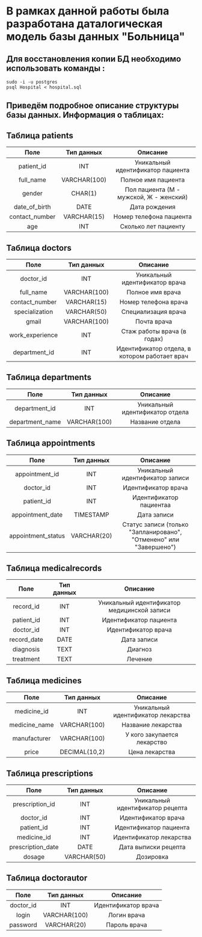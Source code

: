 # В рамках данной работы была разработана даталогическая модель базы данных "Больница"
## Для восстановления копии БД необходимо использовать команды : 
````
sudo -i -u postgres
psql Hospital < hospital.sql
````
## Приведём подробное описание структуры базы данных. Информация о таблицах:
## Таблица patients
  Поле | Тип данных | Описание |
 |:--------------:|:--------------------:|:---------------:|
 |  patient_id  | INT    | Уникальный идентификатор пациента   |
 |  full_name   | VARCHAR(100)    | Полное имя пациента   |
 |  gender      | CHAR(1)    | Пол пациента (М - мужской, Ж - женский) |
 |  date_of_birth   | DATE    | Дата рождения   |
 |  contact_number   | VARCHAR(15)    | Номер телефона пациента  |
 |  age   | INT    | Сколько лет пациенту   |

## Таблица doctors
  Поле | Тип данных | Описание |
 |:--------------:|:--------------------:|:---------------:|
 |  doctor_id  | INT    | Уникальный идентификатор врача   |
 |  full_name   | VARCHAR(100)    | Полное имя врача   |
 |  contact_number      | VARCHAR(15)    | Номер телефона врача |
 |  specialization   | VARCHAR(50)    | Специализация врача  |
 |  gmail   | VARCHAR(100)    | Почта врача |
 |  work_experience   | INT    | Стаж работы врача (в годах)   |
 |  department_id  |  INT | Идентификатор отдела, в котором работает врач |

## Таблица departments
  Поле | Тип данных | Описание |
 |:--------------:|:--------------------:|:---------------:|
 |  department_id  | INT    | Уникальный идентификатор отдела   |
 |  department_name   | VARCHAR(100)    | Название отдела  |

## Таблица appointments
  Поле | Тип данных | Описание |
|:--------------:|:--------------------:|:---------------:|
 |  appointment_id  | INT    | Уникальный идентификатор записи   |
 |  doctor_id   |INT   | Идентификатор врача   |
 |  patient_id      | INT   | Идентификатор пациентаа |
 |  appointment_date   | TIMESTAMP    | Дата записи  |
 |  appointment_status   | VARCHAR(20)    | Статус записи (только  "Запланировано", "Отменено" или "Завершено") |

## Таблица medicalrecords
  Поле | Тип данных | Описание |
 |:--------------:|:--------------------:|:---------------:|
 |  record_id  |  INT   | Уникальный идентификатор медицинской записи   |
 |  patient_id   | INT  | Идентификатор пациента  |
 |  doctor_id      | INT   | Идентификатор врача |
 |  record_date   | DATE    | Дата записи  |
 |  diagnosis   | TEXT    | Диагноз |
 |  treatment   | TEXT    | Лечение   |

## Таблица medicines
  Поле | Тип данных | Описание |
 |:--------------:|:--------------------:|:---------------:|
 |  medicine_id  | INT    | Уникальный идентификатор лекарства   |
 |  medicine_name   | VARCHAR(100)  | Название лекарства |
 |  manufacturer      | VARCHAR(100)   | У кого закупается лекарство |
 |  price   | DECIMAL(10,2)    | Цена лекарства  |

## Таблица prescriptions
  Поле | Тип данных | Описание |
 |:--------------:|:--------------------:|:---------------:|
 |  prescription_id  |  INT   | Уникальный идентификатор рецепта  |
 |  doctor_id      | INT   | Идентификатор врача |
 |  patient_id   | INT  | Идентификатор пациента  |
 |  medicine_id   | INT    | Идентификатор лекарства  |
 |  prescription_date   | DATE    | Дата выписки рецепта |
 |  dosage   | VARCHAR(50)    | Дозировка   |
		
## Таблица doctorautor
  Поле | Тип данных | Описание |
 |:--------------:|:--------------------:|:---------------:|
 |  doctor_id      | INT   | Идентификатор врача |
 |  login   | VARCHAR(100)  | Логин врача |
 |  password      | VARCHAR(20)   | Пароль врача |


